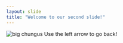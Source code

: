 ```yaml
---
layout: slide
title: "Welcome to our second slide!"
---
```

![big chungus](https://th.bing.com/th/id/OIP.omiY8BuMmhPNDQQrnQu6ngHaIM?w=166&h=183&c=7&r=0&o=5&pid=1.7) 
Use the left arrow to go back!